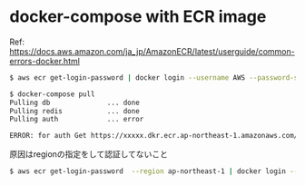 # docker-compose with ECR image
Ref: https://docs.aws.amazon.com/ja_jp/AmazonECR/latest/userguide/common-errors-docker.html

```bash
$ aws ecr get-login-password | docker login --username AWS --password-stdin https://xxxxx.dkr.ecr.ap-northeast-1.amazonaws.com

$ docker-compose pull
Pulling db              ... done
Pulling redis           ... done
Pulling auth            ... error

ERROR: for auth Get https://xxxxx.dkr.ecr.ap-northeast-1.amazonaws.com/v2/auth/manifests/latest: no basic auth credentials
```

原因はregionの指定をして認証してないこと

```bash
$ aws ecr get-login-password  --region ap-northeast-1 | docker login --username AWS --password-stdin https://xxxxx.dkr.ecr.ap-northeast-1.amazonaws.com
```

